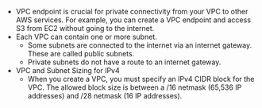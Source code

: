 - VPC endpoint is crucial for private connectivity from your VPC to other AWS services. For example, you can create a VPC endpoint and access S3 from EC2 without going to the internet.
- Each VPC can contain one or more subnet. 
  - Some subnets are connected to the internet via an internet gateway. These are called public subnets. 
  - Private subnets do not have a route to an internet gateway.  
- VPC and Subnet Sizing for IPv4
  - When you create a VPC, you must specify an IPv4 CIDR block for the VPC. The allowed block size is between a /16 netmask (65,536 IP addresses) and /28 netmask (16 IP addresses).

